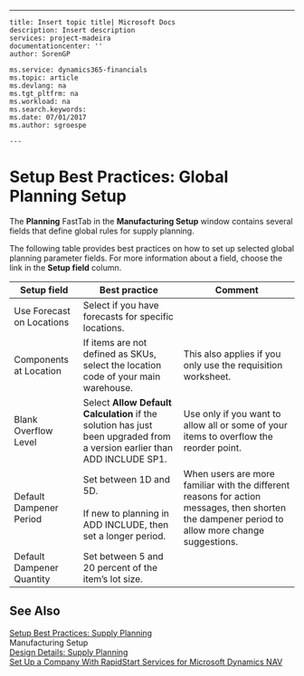 ---
    title: Insert topic title| Microsoft Docs
    description: Insert description
    services: project-madeira
    documentationcenter: ''
    author: SorenGP

    ms.service: dynamics365-financials
    ms.topic: article
    ms.devlang: na
    ms.tgt_pltfrm: na
    ms.workload: na
    ms.search.keywords:
    ms.date: 07/01/2017
    ms.author: sgroespe

    ---
# Setup Best Practices: Global Planning Setup
The **Planning** FastTab in the **Manufacturing Setup** window contains several fields that define global rules for supply planning.  
  
 The following table provides best practices on how to set up selected global planning parameter fields. For more information about a field, choose the link in the **Setup field** column.  
  
|Setup field|Best practice|Comment|  
|-----------------|-------------------|-------------|  
|Use Forecast on Locations|Select if you have forecasts for specific locations.||  
|Components at Location|If items are not defined as SKUs, select the location code of your main warehouse.|This also applies if you only use the requisition worksheet.|  
|Blank Overflow Level|Select **Allow Default Calculation** if the solution has just been upgraded from a version earlier than ADD INCLUDE<!--[!INCLUDE[nav_5](../../includes/nav_5_md.md)]--> SP1.|Use only if you want to allow all or some of your items to overflow the reorder point.|  
|Default Dampener Period|Set between 1D and 5D.<br /><br /> If new to planning in ADD INCLUDE<!--[!INCLUDE[navnow](../../includes/navnow_md.md)]-->, then set a longer period.|When users are more familiar with the different reasons for action messages, then shorten the dampener period to allow more change suggestions.|  
|Default Dampener Quantity|Set between 5 and 20 percent of the item’s lot size.||  
  
## See Also  
 [Setup Best Practices: Supply Planning](../setup-best-practices-supply-planning.md)   
 Manufacturing Setup   
 [Design Details: Supply Planning](../design-details-supply-planning.md)   
 [Set Up a Company With RapidStart Services for Microsoft Dynamics NAV](../set-up-a-company-with-rapidstart-services-for-microsoft-dynamics-nav.md)